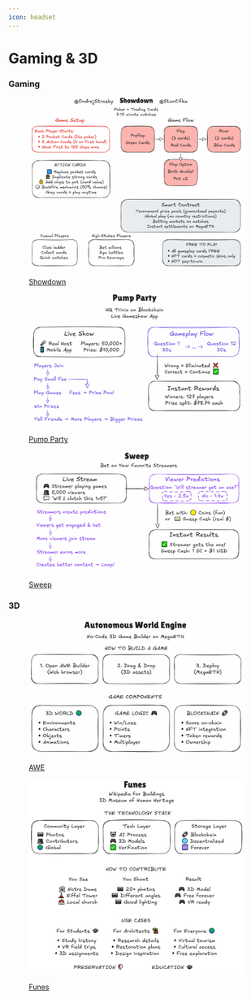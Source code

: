 ```yaml
---
icon: headset
---
```


# Gaming & 3D

### Gaming

<figure><img src="../../../.gitbook/assets/showdown_v1.PNG" alt=""><figcaption><p><a href="showdown.md">Showdown</a></p></figcaption></figure>

<figure><img src="../../../.gitbook/assets/pump_party_v1.PNG" alt=""><figcaption><p><a href="pump-party.md">Pump Party</a></p></figcaption></figure>

<figure><img src="../../../.gitbook/assets/sweep_v1.PNG" alt=""><figcaption><p><a href="sweep.md">Sweep</a></p></figcaption></figure>

### 3D

<figure><img src="../../../.gitbook/assets/awe_v1.PNG" alt=""><figcaption><p><a href="awe.md">AWE</a></p></figcaption></figure>

<figure><img src="../../../.gitbook/assets/funes_v1 (1).PNG" alt=""><figcaption><p><a href="funes.md">Funes</a></p></figcaption></figure>
